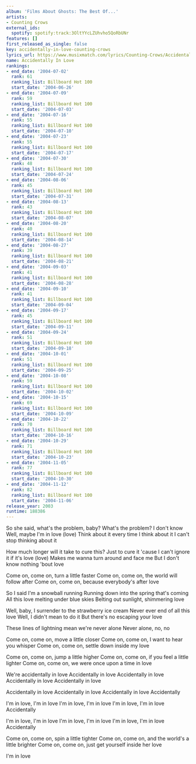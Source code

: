 ```yaml
---
album: 'Films About Ghosts: The Best Of...'
artists:
- Counting Crows
external_ids:
  spotify: spotify:track:3OltYYcLZUhvho5QoRbUNr
features: []
first_released_as_single: false
key: accidentally-in-love-counting-crows
lyrics_url: https://www.musixmatch.com/lyrics/Counting-Crows/Accidentally-in-Love
name: Accidentally In Love
rankings:
- end_date: '2004-07-02'
  rank: 61
  ranking_list: Billboard Hot 100
  start_date: '2004-06-26'
- end_date: '2004-07-09'
  rank: 59
  ranking_list: Billboard Hot 100
  start_date: '2004-07-03'
- end_date: '2004-07-16'
  rank: 55
  ranking_list: Billboard Hot 100
  start_date: '2004-07-10'
- end_date: '2004-07-23'
  rank: 55
  ranking_list: Billboard Hot 100
  start_date: '2004-07-17'
- end_date: '2004-07-30'
  rank: 48
  ranking_list: Billboard Hot 100
  start_date: '2004-07-24'
- end_date: '2004-08-06'
  rank: 45
  ranking_list: Billboard Hot 100
  start_date: '2004-07-31'
- end_date: '2004-08-13'
  rank: 43
  ranking_list: Billboard Hot 100
  start_date: '2004-08-07'
- end_date: '2004-08-20'
  rank: 40
  ranking_list: Billboard Hot 100
  start_date: '2004-08-14'
- end_date: '2004-08-27'
  rank: 39
  ranking_list: Billboard Hot 100
  start_date: '2004-08-21'
- end_date: '2004-09-03'
  rank: 41
  ranking_list: Billboard Hot 100
  start_date: '2004-08-28'
- end_date: '2004-09-10'
  rank: 41
  ranking_list: Billboard Hot 100
  start_date: '2004-09-04'
- end_date: '2004-09-17'
  rank: 45
  ranking_list: Billboard Hot 100
  start_date: '2004-09-11'
- end_date: '2004-09-24'
  rank: 51
  ranking_list: Billboard Hot 100
  start_date: '2004-09-18'
- end_date: '2004-10-01'
  rank: 51
  ranking_list: Billboard Hot 100
  start_date: '2004-09-25'
- end_date: '2004-10-08'
  rank: 59
  ranking_list: Billboard Hot 100
  start_date: '2004-10-02'
- end_date: '2004-10-15'
  rank: 69
  ranking_list: Billboard Hot 100
  start_date: '2004-10-09'
- end_date: '2004-10-22'
  rank: 70
  ranking_list: Billboard Hot 100
  start_date: '2004-10-16'
- end_date: '2004-10-29'
  rank: 71
  ranking_list: Billboard Hot 100
  start_date: '2004-10-23'
- end_date: '2004-11-05'
  rank: 77
  ranking_list: Billboard Hot 100
  start_date: '2004-10-30'
- end_date: '2004-11-12'
  rank: 82
  ranking_list: Billboard Hot 100
  start_date: '2004-11-06'
release_year: 2003
runtime: 188386
---
```

So she said, what's the problem, baby?
What's the problem? I don't know
Well, maybe I'm in love (love)
Think about it every time I think about it
I can't stop thinking about it

How much longer will it take to cure this?
Just to cure it 'cause I can't ignore it if it's love (love)
Makes me wanna turn around and face me
But I don't know nothing 'bout love

Come on, come on, turn a little faster
Come on, come on, the world will follow after
Come on, come on, because everybody's after love

So I said I'm a snowball running
Running down into the spring that's coming
All this love melting under blue skies
Belting out sunlight, shimmering love

Well, baby, I surrender to the strawberry ice cream
Never ever end of all this love
Well, I didn't mean to do it
But there's no escaping your love

These lines of lightning mean we're never alone
Never alone, no, no

Come on, come on, move a little closer
Come on, come on, I want to hear you whisper
Come on, come on, settle down inside my love

Come on, come on, jump a little higher
Come on, come on, if you feel a little lighter
Come on, come on, we were once upon a time in love

We're accidentally in love
Accidentally in love
Accidentally in love
Accidentally in love
Accidentally in love

Accidentally in love
Accidentally in love
Accidentally in love
Accidentally

I'm in love, I'm in love
I'm in love, I'm in love
I'm in love, I'm in love
Accidentally

I'm in love, I'm in love
I'm in love, I'm in love
I'm in love, I'm in love
Accidentally

Come on, come on, spin a little tighter
Come on, come on, and the world's a little brighter
Come on, come on, just get yourself inside her love

I'm in love
